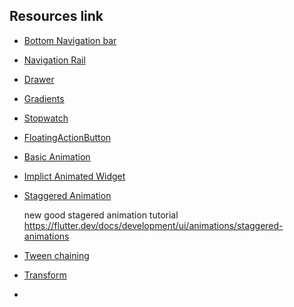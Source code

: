 ## Resources link

- [Bottom Navigation bar](https://www.youtube.com/watch?v=xoKqQjSDZ60&t=274s)
- [Navigation Rail](https://api.flutter.dev/flutter/material/NavigationRail-class.html)
- [Drawer](https://api.flutter.dev/flutter/material/Drawer-class.html)
- [Gradients](https://owenhalliday.co.uk/flutter-gradient/)
- [Stopwatch](https://itnext.io/create-a-stopwatch-app-with-flutter-f0dc6a176b8a)
- [FloatingActionButton](https://proandroiddev.com/a-deep-dive-into-floatingactionbutton-in-flutter-bf95bee11627)
- [Basic Animation](https://flexiple.com/app/basics-of-flutter-animations/?&url=180)
- [Implict Animated Widget](https://flexiple.com/app/advanced-flutter-animations/)
- [Staggered Animation](https://flexiple.com/app/advanced-flutter-animations/)

    new good stagered animation tutorial   https://flutter.dev/docs/development/ui/animations/staggered-animations
- [Tween chaining](https://flexiple.com/app/advanced-flutter-animations/)
- [Transform](https://flexiple.com/app/advanced-flutter-animations/)
- 
